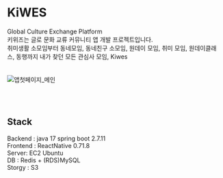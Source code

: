 # KiWES
Global Culture Exchange Platform<br/>
키위즈는 글로 문화 교류 커뮤니티 앱 개발 프로젝트입니다.<br/>
취미생활 소모임부터 동네모임, 동네친구 소모임, 원데이 모임, 취미 모임, 원데이클래스, 동행까지 내가 찾던 모든 관심사 모임, Kiwes <br/>
<br/>
<br/>
![앱첫페이지_메인](https://github.com/wodnd0131/KiWES_BACK/assets/62841992/d3901f6d-676e-4c5d-9bf9-e523be6b2ebf)

<br/>
<br/>

## Stack
Backend : java 17 spring boot 2.7.11 <br/>
Frontend : ReactNative 0.71.8 <br/>
Server: EC2 Ubuntu <br/>
DB : Redis + (RDS)MySQL <br/>
Storgy : S3 <br/>

